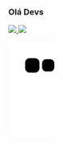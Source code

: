 ### Olá Devs

 <div>
  <a href="https://github.com/Guilherme-Jesus">
  <img height="180em" src="https://github-readme-stats.vercel.app/api?username=Guilherme-Jesus&show_icons=true&theme=dracula&include_all_commits=true&count_private=true"/>
  <img height="180em" src="https://github-readme-stats.vercel.app/api/top-langs/?username=Guilherme-Jesus&layout=compact&langs_count=7&theme=dracula"/>
</div>

 
 
 
 ![Snake animation](https://github.com/rafaballerini/rafaballerini/blob/output/github-contribution-grid-snake.svg)
